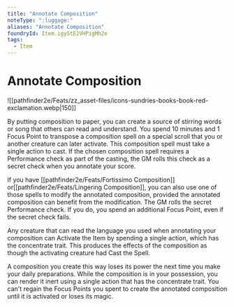 ```yaml
---
title: "Annotate Composition"
noteType: ":luggage:"
aliases: "Annotate Composition"
foundryId: Item.igyStE2VHPigMh2e
tags:
  - Item
---
```


# Annotate Composition
![[pathfinder2e/Feats/zz_asset-files/icons-sundries-books-book-red-exclamation.webp|150]]

By putting composition to paper, you can create a source of stirring words or song that others can read and understand. You spend 10 minutes and 1 Focus Point to transpose a composition spell on a special scroll that you or another creature can later activate. This composition spell must take a single action to cast. If the chosen composition spell requires a Performance check as part of the casting, the GM rolls this check as a secret check when you annotate your score.

If you have [[pathfinder2e/Feats/Fortissimo Composition]] or[[pathfinder2e/Feats/Lingering Composition]], you can also use one of those spells to modify the annotated composition, provided the annotated composition can benefit from the modification. The GM rolls the secret Performance check. If you do, you spend an additional Focus Point, even if the secret check fails.

Any creature that can read the language you used when annotating your composition can Activate the Item by spending a single action, which has the concentrate trait. This produces the effects of the composition as though the activating creature had Cast the Spell.

A composition you create this way loses its power the next time you make your daily preparations. While the composition is in your possession, you can render it inert using a single action that has the concentrate trait. You can't regain the Focus Points you spent to create the annotated composition until it is activated or loses its magic.
